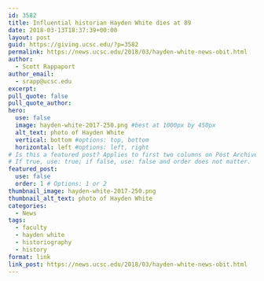 ```yaml
---
id: 3582
title: Influential historian Hayden White dies at 89
date: 2018-03-13T18:37:39+00:00
layout: post
guid: https://giving.ucsc.edu/?p=3582
permalink: https://news.ucsc.edu/2018/03/hayden-white-news-obit.html
author:
  - Scott Rappaport
author_email:
  - srapp@ucsc.edu
excerpt: 
pull_quote: false
pull_quote_author:
hero:
  use: false
  image: hayden-white-2017-250.png #best at 1000px by 450px
  alt_text: photo of Hayden White
  vertical: bottom #options: top, bottom
  horizontal: left #options: left, right
# Is this a featured post? Applies to first two columns on Post Archive Page.
# If true, use: true; if false, use: false and order does not matter.
featured_post:
  use: false
  order: 1 # Options: 1 or 2
thumbnail_image: hayden-white-2017-250.png
thumbnail_alt_text: photo of Hayden White
categories:
  - News
tags:
  - faculty
  - hayden white
  - historiography
  - history
format: link
link_post: https://news.ucsc.edu/2018/03/hayden-white-news-obit.html
---
```

